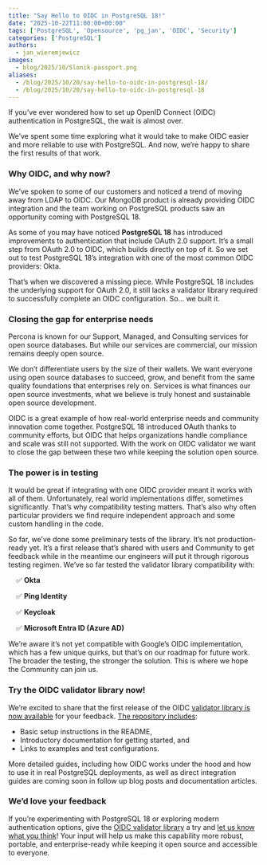 ```yaml
---
title: "Say Hello to OIDC in PostgreSQL 18!"
date: "2025-10-22T11:00:00+00:00"
tags: ['PostgreSQL', 'Opensource', 'pg_jan', 'OIDC', 'Security']
categories: ['PostgreSQL']
authors:
  - jan_wieremjewicz
images:
  - blog/2025/10/Slonik-passport.png
aliases:
  - /blog/2025/10/20/say-hello-to-oidc-in-postgresql-18/
  - /blog/2025/10/20/say-hello-to-oidc-in-postgresql-18
---
```


If you’ve ever wondered how to set up OpenID Connect (OIDC) authentication in PostgreSQL, the wait is almost over.

We’ve spent some time exploring what it would take to make OIDC easier and more reliable to use with PostgreSQL. And now, we’re happy to share the first results of that work.

### Why OIDC, and why now?

We’ve spoken to some of our customers and noticed a trend of moving away from LDAP to OIDC. Our MongoDB product is already providing OIDC integration and the team working on PostgreSQL products saw an opportunity coming with PostgreSQL 18.

As some of you may have noticed **PostgreSQL 18** has introduced improvements to authentication that include OAuth 2.0 support. It’s a small step from OAuth 2.0 to OIDC, which builds directly on top of it. So we set out to test PostgreSQL 18’s integration with one of the most common OIDC providers: Okta.

That’s when we discovered a missing piece. While PostgreSQL 18 includes the underlying support for OAuth 2.0, it still lacks a validator library required to successfully complete an OIDC configuration.
So… we built it.

### Closing the gap for enterprise needs

Percona is known for our Support, Managed, and Consulting services for open source databases. But while our services are commercial, our mission remains deeply open source.

We don’t differentiate users by the size of their wallets. We want everyone using open source databases to succeed, grow, and benefit from the same quality foundations that enterprises rely on. Services is what finances our open source investments, what we believe is truly honest and sustainable open source development.

OIDC is a great example of how real-world enterprise needs and community innovation come together. PostgreSQL 18 introduced OAuth thanks to community efforts, but OIDC that helps organizations handle compliance and scale was still not supported. With the work on OIDC validator we want to close the gap between these two while keeping the solution open source.

### The power is in testing

It would be great if integrating with one OIDC provider meant it works with all of them. Unfortunately, real world implementations differ, sometimes significantly.
That’s why compatibility testing matters. That’s also why often particular providers we find require independent approach and some custom handling in the code.

So far, we’ve done some preliminary tests of the library. It’s not production-ready yet. It’s a first release that’s shared with users and Community to get feedback while in the meantime our engineers will put it through rigorous testing regimen.
We’ve so far tested the validator library compatibility with:

&nbsp;&nbsp;&nbsp;&nbsp;✅ **Okta**

&nbsp;&nbsp;&nbsp;&nbsp;✅ **Ping Identity**

&nbsp;&nbsp;&nbsp;&nbsp;✅ **Keycloak**

&nbsp;&nbsp;&nbsp;&nbsp;✅ **Microsoft Entra ID (Azure AD)**

We’re aware it’s not yet compatible with Google’s OIDC implementation, which has a few unique quirks, but that’s on our roadmap for future work.
The broader the testing, the stronger the solution. This is where we hope the Community can join us.

### Try the OIDC validator library now!

We’re excited to share that the first release of the OIDC [validator library is now available](https://github.com/Percona-Lab/pg_oidc_validator/releases/tag/latest) for your feedback.
[The repository includes](https://github.com/Percona-Lab/pg_oidc_validator/tree/main):

* Basic setup instructions in the README,
* Introductory documentation for getting started, and
* Links to examples and test configurations.

More detailed guides, including how OIDC works under the hood and how to use it in real PostgreSQL deployments, as well as direct integration guides are coming soon in follow up blog posts and documentation articles.

### We’d love your feedback

If you’re experimenting with PostgreSQL 18 or exploring modern authentication options, give the [OIDC validator library](https://github.com/Percona-Lab/pg_oidc_validator/releases/tag/latest) a try and [let us know what you think](https://github.com/Percona-Lab/pg_oidc_validator/discussions)!
Your input will help us make this capability more robust, portable, and enterprise-ready while keeping it open source and accessible to everyone.
